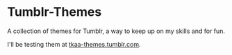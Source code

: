 Tumblr-Themes
=============

A collection of themes for Tumblr, a way to keep up on my skills and for fun.

I'll be testing them at <a href="http://www.tkaa-themes.tumblr.com" target="_blank">tkaa-themes.tumblr.com</a>.
